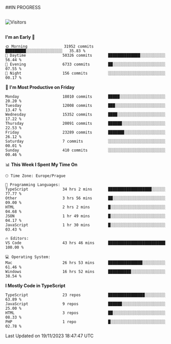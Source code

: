##IN PROGRESS
##
![Visitors](https://komarev.com/ghpvc/?username=petrbui&style=for-the-badge&label=Visitors+👀)



##
<!--
[![My GitHub stats](https://github-readme-stats.vercel.app/api?username=petrbui&theme=github_dark)](https://github.com/anuraghazra/github-readme-stats)

[![My wakatime stats](https://github-readme-stats.vercel.app/api/wakatime?username=petrbui&theme=github_dark)](https://github.com/anuraghazra/github-readme-stats)
-->
<!--START_SECTION:waka-->
**I'm an Early 🐤** 

```text
🌞 Morning                31952 commits       █████████░░░░░░░░░░░░░░░░   35.83 % 
🌆 Daytime                50326 commits       ██████████████░░░░░░░░░░░   56.44 % 
🌃 Evening                6733 commits        ██░░░░░░░░░░░░░░░░░░░░░░░   07.55 % 
🌙 Night                  156 commits         ░░░░░░░░░░░░░░░░░░░░░░░░░   00.17 % 
```
📅 **I'm Most Productive on Friday** 

```text
Monday                   18010 commits       █████░░░░░░░░░░░░░░░░░░░░   20.20 % 
Tuesday                  12008 commits       ███░░░░░░░░░░░░░░░░░░░░░░   13.47 % 
Wednesday                15352 commits       ████░░░░░░░░░░░░░░░░░░░░░   17.22 % 
Thursday                 20091 commits       ██████░░░░░░░░░░░░░░░░░░░   22.53 % 
Friday                   23289 commits       ███████░░░░░░░░░░░░░░░░░░   26.12 % 
Saturday                 7 commits           ░░░░░░░░░░░░░░░░░░░░░░░░░   00.01 % 
Sunday                   410 commits         ░░░░░░░░░░░░░░░░░░░░░░░░░   00.46 % 
```


📊 **This Week I Spent My Time On** 

```text
🕑︎ Time Zone: Europe/Prague

💬 Programming Languages: 
TypeScript               34 hrs 2 mins       ███████████████████░░░░░░   77.77 % 
Other                    3 hrs 56 mins       ██░░░░░░░░░░░░░░░░░░░░░░░   09.00 % 
HTML                     2 hrs 2 mins        █░░░░░░░░░░░░░░░░░░░░░░░░   04.68 % 
JSON                     1 hr 49 mins        █░░░░░░░░░░░░░░░░░░░░░░░░   04.17 % 
JavaScript               1 hr 30 mins        █░░░░░░░░░░░░░░░░░░░░░░░░   03.43 % 

🔥 Editors: 
VS Code                  43 hrs 46 mins      █████████████████████████   100.00 % 

💻 Operating System: 
Mac                      26 hrs 53 mins      ███████████████░░░░░░░░░░   61.46 % 
Windows                  16 hrs 52 mins      ██████████░░░░░░░░░░░░░░░   38.54 % 
```

**I Mostly Code in TypeScript** 

```text
TypeScript               23 repos            ████████████████░░░░░░░░░   63.89 % 
JavaScript               9 repos             ██████░░░░░░░░░░░░░░░░░░░   25.00 % 
HTML                     3 repos             ██░░░░░░░░░░░░░░░░░░░░░░░   08.33 % 
PHP                      1 repo              █░░░░░░░░░░░░░░░░░░░░░░░░   02.78 % 
```




 Last Updated on 19/11/2023 18:47:47 UTC
<!--END_SECTION:waka-->
